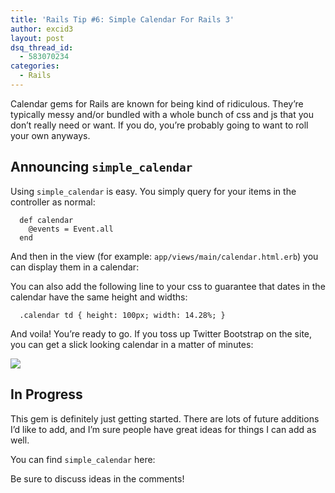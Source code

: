 ```yaml
---
title: 'Rails Tip #6: Simple Calendar For Rails 3'
author: excid3
layout: post
dsq_thread_id:
  - 583070234
categories:
  - Rails
---
```

Calendar gems for Rails are known for being kind of ridiculous. They’re typically messy and/or bundled with a whole bunch of css and js that you don’t really need or want. If you do, you’re probably going to want to roll your own anyways.

## Announcing `simple_calendar`

Using `simple_calendar` is easy. You simply query for your items in the controller as normal:


      def calendar
        @events = Event.all
      end

And then in the view (for example: `app/views/main/calendar.html.erb`) you can display them in a calendar:


    






You can also add the following line to your css to guarantee that dates in the calendar have the same height and widths:


      .calendar td { height: 100px; width: 14.28%; }

And voila! You’re ready to go. If you toss up Twitter Bootstrap on the site, you can get a slick looking calendar in a matter of minutes:

![][1]

## In Progress

This gem is definitely just getting started. There are lots of future additions I’d like to add, and I’m sure people have great ideas for things I can add as well.

You can find `simple_calendar` here: 

Be sure to discuss ideas in the comments!

   [1]: http://cl.ly/3d152G2r3U0p1o2y3I2v/Screen%20Shot%202012-02-19%20at%209.31.20%20PM.png
